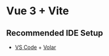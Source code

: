 # Vue 3 + Vite


## Recommended IDE Setup

- [VS Code](https://code.visualstudio.com/) + [Volar](https://marketplace.visualstudio.com/items?itemName=Vue.volar)
